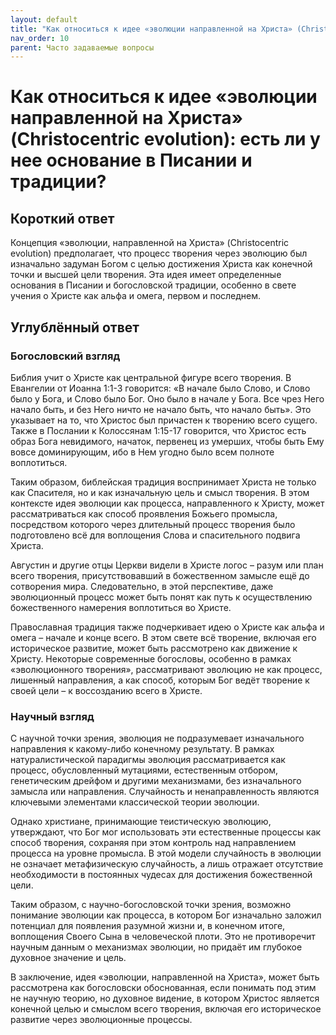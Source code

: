 ```yaml
---
layout: default
title: "Как относиться к идее «эволюции направленной на Христа» (Christocentric evolution): есть ли у нее основание в Писании и традиции?"
nav_order: 10
parent: Часто задаваемые вопросы
---
```


# Как относиться к идее «эволюции направленной на Христа» (Christocentric evolution): есть ли у нее основание в Писании и традиции?

## Короткий ответ

Концепция «эволюции, направленной на Христа» (Christocentric evolution) предполагает, что процесс творения через эволюцию был изначально задуман Богом с целью достижения Христа как конечной точки и высшей цели творения. Эта идея имеет определенные основания в Писании и богословской традиции, особенно в свете учения о Христе как альфа и омега, первом и последнем.

## Углублённый ответ

### Богословский взгляд

Библия учит о Христе как центральной фигуре всего творения. В Евангелии от Иоанна 1:1-3 говорится: «В начале было Слово, и Слово было у Бога, и Слово было Бог. Оно было в начале у Бога. Все чрез Него начало быть, и без Него ничто не начало быть, что начало быть». Это указывает на то, что Христос был причастен к творению всего сущего. Также в Послании к Колоссянам 1:15-17 говорится, что Христос есть образ Бога невидимого, начаток, первенец из умерших, чтобы быть Ему вовсе доминирующим, ибо в Нем угодно было всем полноте воплотиться.

Таким образом, библейская традиция воспринимает Христа не только как Спасителя, но и как изначальную цель и смысл творения. В этом контексте идея эволюции как процесса, направленного к Христу, может рассматриваться как способ проявления Божьего промысла, посредством которого через длительный процесс творения было подготовлено всё для воплощения Слова и спасительного подвига Христа.

Августин и другие отцы Церкви видели в Христе логос – разум или план всего творения, присутствовавший в божественном замысле ещё до сотворения мира. Следовательно, в этой перспективе, даже эволюционный процесс может быть понят как путь к осуществлению божественного намерения воплотиться во Христе.

Православная традиция также подчеркивает идею о Христе как альфа и омега – начале и конце всего. В этом свете всё творение, включая его историческое развитие, может быть рассмотрено как движение к Христу. Некоторые современные богословы, особенно в рамках «эволюционного творения», рассматривают эволюцию не как процесс, лишенный направления, а как способ, которым Бог ведёт творение к своей цели – к воссозданию всего в Христе.

### Научный взгляд

С научной точки зрения, эволюция не подразумевает изначального направления к какому-либо конечному результату. В рамках натуралистической парадигмы эволюция рассматривается как процесс, обусловленный мутациями, естественным отбором, генетическим дрейфом и другими механизмами, без изначального замысла или направления. Случайность и ненаправленность являются ключевыми элементами классической теории эволюции.

Однако христиане, принимающие теистическую эволюцию, утверждают, что Бог мог использовать эти естественные процессы как способ творения, сохраняя при этом контроль над направлением процесса на уровне промысла. В этой модели случайность в эволюции не означает метафизическую случайность, а лишь отражает отсутствие необходимости в постоянных чудесах для достижения божественной цели.

Таким образом, с научно-богословской точки зрения, возможно понимание эволюции как процесса, в котором Бог изначально заложил потенциал для появления разумной жизни и, в конечном итоге, воплощения Своего Сына в человеческой плоти. Это не противоречит научным данным о механизмах эволюции, но придаёт им глубокое духовное значение и цель.

В заключение, идея «эволюции, направленной на Христа», может быть рассмотрена как богословски обоснованная, если понимать под этим не научную теорию, но духовное видение, в котором Христос является конечной целью и смыслом всего творения, включая его историческое развитие через эволюционные процессы.